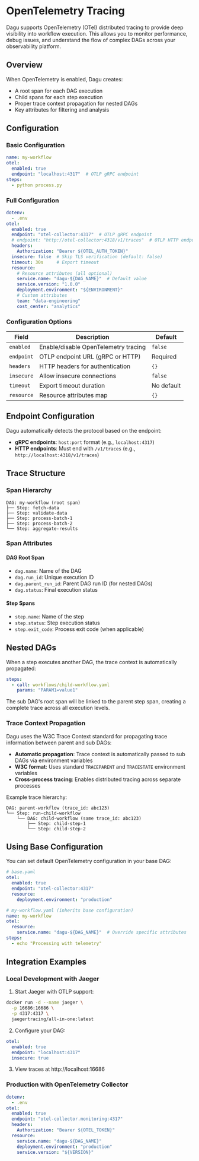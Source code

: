 # OpenTelemetry Tracing

Dagu supports OpenTelemetry (OTel) distributed tracing to provide deep visibility into workflow execution. This allows you to monitor performance, debug issues, and understand the flow of complex DAGs across your observability platform.

## Overview

When OpenTelemetry is enabled, Dagu creates:
- A root span for each DAG execution
- Child spans for each step execution
- Proper trace context propagation for nested DAGs
- Key attributes for filtering and analysis

## Configuration

### Basic Configuration

```yaml
name: my-workflow
otel:
  enabled: true
  endpoint: "localhost:4317"  # OTLP gRPC endpoint
steps:
  - python process.py
```

### Full Configuration

```yaml
dotenv:
  - .env
otel:
  enabled: true
  endpoint: "otel-collector:4317"  # OTLP gRPC endpoint
  # endpoint: "http://otel-collector:4318/v1/traces"  # OTLP HTTP endpoint
  headers:
    Authorization: "Bearer ${OTEL_AUTH_TOKEN}"
  insecure: false  # Skip TLS verification (default: false)
  timeout: 30s     # Export timeout
  resource:
    # Resource attributes (all optional)
    service.name: "dagu-${DAG_NAME}"  # Default value
    service.version: "1.0.0"
    deployment.environment: "${ENVIRONMENT}"
    # Custom attributes
    team: "data-engineering"
    cost_center: "analytics"
```

### Configuration Options

| Field | Description | Default |
|-------|-------------|---------|
| `enabled` | Enable/disable OpenTelemetry tracing | `false` |
| `endpoint` | OTLP endpoint URL (gRPC or HTTP) | Required |
| `headers` | HTTP headers for authentication | `{}` |
| `insecure` | Allow insecure connections | `false` |
| `timeout` | Export timeout duration | No default |
| `resource` | Resource attributes map | `{}` |

## Endpoint Configuration

Dagu automatically detects the protocol based on the endpoint:

- **gRPC endpoints**: `host:port` format (e.g., `localhost:4317`)
- **HTTP endpoints**: Must end with `/v1/traces` (e.g., `http://localhost:4318/v1/traces`)

## Trace Structure

### Span Hierarchy

```
DAG: my-workflow (root span)
├── Step: fetch-data
├── Step: validate-data
├── Step: process-batch-1
├── Step: process-batch-2
└── Step: aggregate-results
```

### Span Attributes

#### DAG Root Span
- `dag.name`: Name of the DAG
- `dag.run_id`: Unique execution ID
- `dag.parent_run_id`: Parent DAG run ID (for nested DAGs)
- `dag.status`: Final execution status

#### Step Spans
- `step.name`: Name of the step
- `step.status`: Step execution status
- `step.exit_code`: Process exit code (when applicable)

## Nested DAGs

When a step executes another DAG, the trace context is automatically propagated:

```yaml
steps:
  - call: workflows/child-workflow.yaml
    params: "PARAM1=value1"
```

The sub DAG's root span will be linked to the parent step span, creating a complete trace across all execution levels.

### Trace Context Propagation

Dagu uses the W3C Trace Context standard for propagating trace information between parent and sub DAGs:

- **Automatic propagation**: Trace context is automatically passed to sub DAGs via environment variables
- **W3C format**: Uses standard `TRACEPARENT` and `TRACESTATE` environment variables
- **Cross-process tracing**: Enables distributed tracing across separate processes

Example trace hierarchy:
```
DAG: parent-workflow (trace_id: abc123)
└── Step: run-child-workflow
    └── DAG: child-workflow (same trace_id: abc123)
        ├── Step: child-step-1
        └── Step: child-step-2
```

## Using Base Configuration

You can set default OpenTelemetry configuration in your base DAG:

```yaml
# base.yaml
otel:
  enabled: true
  endpoint: "otel-collector:4317"
  resource:
    deployment.environment: "production"

# my-workflow.yaml (inherits base configuration)
name: my-workflow
otel:
  resource:
    service.name: "dagu-${DAG_NAME}"  # Override specific attributes
steps:
  - echo "Processing with telemetry"
```

## Integration Examples

### Local Development with Jaeger

1. Start Jaeger with OTLP support:
```bash
docker run -d --name jaeger \
  -p 16686:16686 \
  -p 4317:4317 \
  jaegertracing/all-in-one:latest
```

2. Configure your DAG:
```yaml
otel:
  enabled: true
  endpoint: "localhost:4317"
  insecure: true
```

3. View traces at http://localhost:16686

### Production with OpenTelemetry Collector

```yaml
dotenv:
  - .env
otel:
  enabled: true
  endpoint: "otel-collector.monitoring:4317"
  headers:
    Authorization: "Bearer ${OTEL_TOKEN}"
  resource:
    service.name: "dagu-${DAG_NAME}"
    deployment.environment: "production"
    service.version: "${VERSION}"
```
